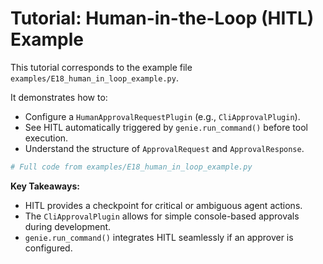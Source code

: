 # Tutorial: Human-in-the-Loop (HITL) Example

This tutorial corresponds to the example file `examples/E18_human_in_loop_example.py`.

It demonstrates how to:
- Configure a `HumanApprovalRequestPlugin` (e.g., `CliApprovalPlugin`).
- See HITL automatically triggered by `genie.run_command()` before tool execution.
- Understand the structure of `ApprovalRequest` and `ApprovalResponse`.

```python
# Full code from examples/E18_human_in_loop_example.py
```

**Key Takeaways:**
- HITL provides a checkpoint for critical or ambiguous agent actions.
- The `CliApprovalPlugin` allows for simple console-based approvals during development.
- `genie.run_command()` integrates HITL seamlessly if an approver is configured.
